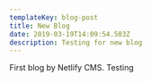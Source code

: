 ```yaml
---
templateKey: blog-post
title: New Blog
date: 2019-03-19T14:09:54.503Z
description: Testing for new blog
---
```

First blog by Netlify CMS. Testing
